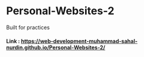 # Personal-Websites-2
Built for practices

#### Link : https://web-development-muhammad-sahal-nurdin.github.io/Personal-Websites-2/
